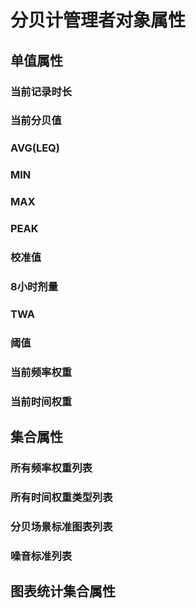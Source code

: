 # 分贝计管理者对象属性

## 单值属性

### 当前记录时长

### 当前分贝值

### AVG(LEQ)

### MIN

### MAX

### PEAK

### 校准值

### 8小时剂量

### TWA

### 阈值

### 当前频率权重

### 当前时间权重

## 集合属性

### 所有频率权重列表

### 所有时间权重类型列表

### 分贝场景标准图表列表

### 噪音标准列表

## 图表统计集合属性

###
